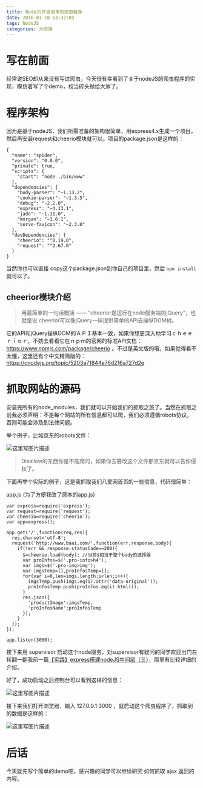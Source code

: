 ```yaml
---
title: NodeJS开发简单的爬虫程序
date: 2016-01-10 13:32:03
tags: NodeJS
categories: 大前端
---
```



# 写在前面
经常说SEO却从来没有写过爬虫，今天很有幸看到了关于nodeJS的爬虫程序的实现，模仿着写了个demo，权当砖头抛给大家了。

# 程序架构
因为是基于nodeJS，我们所需准备的架构很简单，用express4.x生成一个项目，然后再安装request和cheerio模块就可以。项目的package.json是这样的：

<!--more-->

```
{
  "name": "spider",
  "version": "0.0.0",
  "private": true,
  "scripts": {
    "start": "node ./bin/www"
  },
  "dependencies": {
    "body-parser": "~1.13.2",
    "cookie-parser": "~1.3.5",
    "debug": "~2.2.0",
    "express": "~4.13.1",
    "jade": "~1.11.0",
    "morgan": "~1.6.1",
    "serve-favicon": "~2.3.0"
  },
  "devDependencies": {
    "cheerio": "^0.19.0",
    "request": "^2.67.0"
  }
}
```
当然你也可以直接 copy这个package.json到你自己的项目里，然后 `npm install` 就可以了。

## **cheerior模块介绍**
> 用最简单的一句话概括 —— ”cheerior是运行在node服务端的jQuery“，也就是说 cheerior可以像jQuery一样提供简单的API去操纵DOM树。

它的API和jQuery操纵DOM的ＡＰＩ基本一致，如果你想更深入地学习ｃｈｅｅｒｉｏｒ，不妨去看看它在ｎｐｍ的官网的标准API文档：https://www.npmjs.com/package/cheerio 。不过是英文版的哦，如果觉得看不太懂，这里还有个中文精简版的：https://cnodejs.org/topic/5203a71844e76d216a727d2e

# 抓取网站的源码
安装完所有的node_modules，我们就可以开始我们的抓取之旅了。当然在抓取之前我必须声明：不是每个网站的所有信息都可以爬，我们必须遵循robots协议，否则可能会涉及到法律问题。

举个例子，比如京东的robots文件：

![这里写图片描述](http://img.blog.csdn.net/20151227133553568)

> Disallow的东西你是不能爬的，如果你去篡改这个文件那京东就可以告你侵权了。

下面再举个实际的例子，这是我抓取我们八爱网首页的一些信息，代码很简单：

app.js (为了方便我改了原本的app.js)
```
var express=require('express');
var request=require('request');
var cheerio=require('cheerio');
var app=express();

app.get('/',function(req,res){
  res.charset='utf-8';
  request('http://www.baai.com/',function(err,response,body){
    if(!err && response.statusCode==200){
      $=cheerio.load(body); //当前$相当于整个body的选择器
      var proInfos=$('.pro-info>h4');
      var imgs=$('.pro-img>img');
      var imgsTemp=[],proInfosTemp=[];
      for(var i=0,len=imgs.length;i<len;i++){
        imgsTemp.push(imgs.eq(i).attr('data-original'));
        proInfosTemp.push(proInfos.eq(i).html());
      }
      res.json({
        'productImage':imgsTemp,
        'proInfosName':proInfosTemp
      });
    }
  });
});

app.listen(3000);
```
接下来用 supervisor 启动这个node服务，对supervisor有疑问的同学欢迎出门左转翻一翻我前一篇[【实践】express搭建nodeJS中间层（三）](http://blog.csdn.net/u011413061/article/details/50404520)，那里有比较详细的介绍。

好了，成功启动之后控制台可以看到这样的信息：

![这里写图片描述](http://img.blog.csdn.net/20151227134426742)


接下来我们打开浏览器，输入 127.0.0.1:3000 ，就启动这个爬虫程序了，抓取到的数据是这样的：

![这里写图片描述](http://img.blog.csdn.net/20151227134517636)

# 后话
今天就先写个简单的demo吧，感兴趣的同学可以继续研究 如何抓取 ajax 返回的内容。
